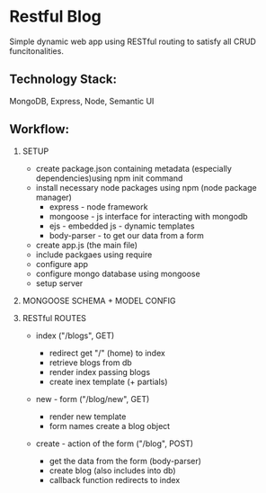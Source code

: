 # Restful Blog 

Simple dynamic web app using RESTful routing to satisfy all CRUD funcitonalities.


## Technology Stack:
MongoDB, Express, Node, Semantic UI

## Workflow:

1. SETUP
    * create package.json containing  metadata (especially dependencies)using npm init command
    * install necessary node packages using npm (node package manager)
        - express - node framework
        - mongoose - js interface for interacting with mongodb
        - ejs - embedded js - dynamic templates
        - body-parser - to get our data from a form
    * create app.js (the main file) 
    * include packgaes using require
    * configure app
    * configure mongo database using mongoose
    * setup server

2. MONGOOSE SCHEMA + MODEL CONFIG

3. RESTful ROUTES

    * index ("/blogs", GET)
        - redirect get "/" (home) to index
        - retrieve blogs from db
        - render index passing blogs
        - create inex template (+ partials)

    * new - form ("/blog/new", GET)
        - render new template
        - form names create a blog object 

    * create - action of the form ("/blog", POST)
        - get the data from the form (body-parser)
        - create blog (also includes into db)
        - callback function redirects to index


